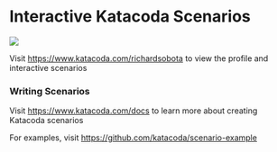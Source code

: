 # Interactive Katacoda Scenarios

[![](http://shields.katacoda.com/katacoda/richardsobota/count.svg)](https://www.katacoda.com/richardsobota "Get your profile on Katacoda.com")

Visit https://www.katacoda.com/richardsobota to view the profile and interactive scenarios

### Writing Scenarios
Visit https://www.katacoda.com/docs to learn more about creating Katacoda scenarios

For examples, visit https://github.com/katacoda/scenario-example
